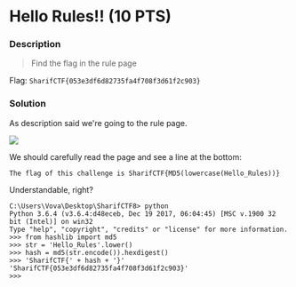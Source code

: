 # Hello Rules!! (10 PTS)
### Description

>Find the flag in the rule page

Flag: ```SharifCTF{053e3df6d82735fa4f708f3d61f2c903}```

### Solution

As description said we're going to the rule page.

<p><img src='images/button.png' /></p>

We should carefully read the page and see a line at the bottom:

```
The flag of this challenge is SharifCTF{MD5(lowercase(Hello_Rules))}
```

Understandable, right?

```
C:\Users\Vova\Desktop\SharifCTF8> python
Python 3.6.4 (v3.6.4:d48eceb, Dec 19 2017, 06:04:45) [MSC v.1900 32 bit (Intel)] on win32
Type "help", "copyright", "credits" or "license" for more information.
>>> from hashlib import md5
>>> str = 'Hello_Rules'.lower()
>>> hash = md5(str.encode()).hexdigest()
>>> 'SharifCTF{' + hash + '}'
'SharifCTF{053e3df6d82735fa4f708f3d61f2c903}'
>>>
```
